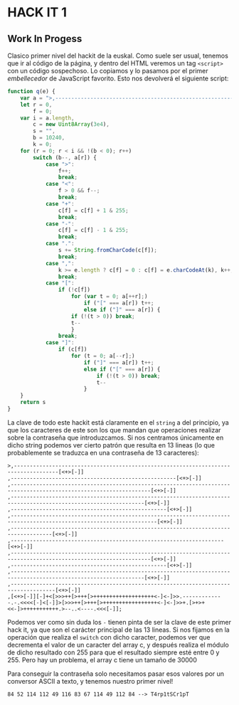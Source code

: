 # HACK IT 1

## Work In Progess

Clasico primer nivel del hackit de la euskal. Como suele ser usual, tenemos que ir al código de la página, y dentro del HTML veremos un tag `<script>` con un código sospechoso. Lo copiamos y lo pasamos por el primer _embellecedor_ de JavaScript favorito. Esto nos devolverá el siguiente script:

```javascript
function q(e) {
    var a = ">,------------------------------------------------------------------------------------[<+>[-]],----------------------------------------------------[<+>[-]],------------------------------------------------------------------------------------------------------------------[<+>[-]],----------------------------------------------------------------------------------------------------------------[<+>[-]],-------------------------------------------------[<+>[-]],--------------------------------------------------------------------------------------------------------------------[<+>[-]],-----------------------------------------------------------------------------------[<+>[-]],-------------------------------------------------------------------[<+>[-]],------------------------------------------------------------------------------------------------------------------[<+>[-]],-------------------------------------------------[<+>[-]],----------------------------------------------------------------------------------------------------------------[<+>[-]],------------------------------------------------------------------------------------[<+>[-]],[<+>[-]][-]+<[>>>++[>+++[>+++++++++++++++++++<-]<-]>>.-------------.-.<<<<[-]<[-]]>[>>>++[>+++[>+++++++++++++++++<-]<-]>>+.[>+>+<<-]>+++++++++++.>--..<----.<<<[-]]";
    let r = 0,
        f = 0;
    var i = a.length,
        c = new Uint8Array(3e4),
        s = "",
        b = 10240,
        k = 0;
	for (r = 0; r < i && !(b < 0); r++) 
        switch (b--, a[r]) {
            case ">":
                f++;
                break;
            case "<":
                f > 0 && f--;
                break;
            case "+":
                c[f] = c[f] + 1 & 255;
                break;
            case "-":
                c[f] = c[f] - 1 & 255;
                break;
            case ".":
                s += String.fromCharCode(c[f]);
                break;
            case ",":
                k >= e.length ? c[f] = 0 : c[f] = e.charCodeAt(k), k++;
                break;
            case "[":
                if (!c[f])
                    for (var t = 0; a[++r];)
                        if ("[" === a[r]) t++;
                        else if ("]" === a[r]) {
                    if (!(t > 0)) break;
                    t--
                    }
                break;
            case "]":
                if (c[f])
                    for (t = 0; a[--r];)
                        if ("]" === a[r]) t++;
                        else if ("[" === a[r]) {
                            if (!(t > 0)) break;
                            t--
                        }
	}
    return s
}
```

La clave de todo este hackit está claramente en el `string` a del principio, ya que los caracteres de este son los que mandan que operaciones realizar sobre la contraseña que introduzcamos. Si nos centramos únicamente en dicho string podemos ver cierto patrón que resulta en 13 lineas (lo que probablemente se traduzca en una contraseña de 13 caracteres):

```
>,------------------------------------------------------------------------------------[<+>[-]]
,----------------------------------------------------[<+>[-]]
,------------------------------------------------------------------------------------------------------------------[<+>[-]]
,----------------------------------------------------------------------------------------------------------------[<+>[-]]
,-------------------------------------------------[<+>[-]]
,--------------------------------------------------------------------------------------------------------------------[<+>[-]]
,-----------------------------------------------------------------------------------[<+>[-]]
,-------------------------------------------------------------------[<+>[-]]
,------------------------------------------------------------------------------------------------------------------[<+>[-]]
,-------------------------------------------------[<+>[-]]
,----------------------------------------------------------------------------------------------------------------[<+>[-]]
,------------------------------------------------------------------------------------[<+>[-]]
,[<+>[-]][-]+<[>>>++[>+++[>+++++++++++++++++++<-]<-]>>.-------------.-.<<<<[-]<[-]]>[>>>++[>+++[>+++++++++++++++++<-]<-]>>+.[>+>+<<-]>+++++++++++.>--..<----.<<<[-]];
```

Podemos ver como sin duda los `-` tienen pinta de ser la clave de este primer hack it, ya que son el carácter principal de las 13 lineas. Si nos fijamos en la operación que realiza el `switch` con dicho caracter, podemos ver que decrementa el valor de un caracter del array c, y después realiza el módulo de dicho resultado con 255 para que el resultado siempre esté entre 0 y 255. Pero hay un problema, el array c tiene un tamaño de 30000

Para conseguir la contraseña solo necesitamos pasar esos valores por un conversor ASCII a texto, y tenemos nuestro primer nivel!

```
84 52 114 112 49 116 83 67 114 49 112 84 --> T4rp1tSCr1pT
```